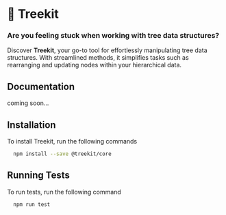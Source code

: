 # 🌳 Treekit

### Are you feeling stuck when working with tree data structures?

Discover **Treekit**, your go-to tool for effortlessly manipulating tree data structures. With streamlined methods, it simplifies tasks such as rearranging and updating nodes within your hierarchical data.

## Documentation

coming soon...

## Installation

To install Treekit, run the following commands

```bash
  npm install --save @treekit/core
```

## Running Tests

To run tests, run the following command

```bash
  npm run test
```
